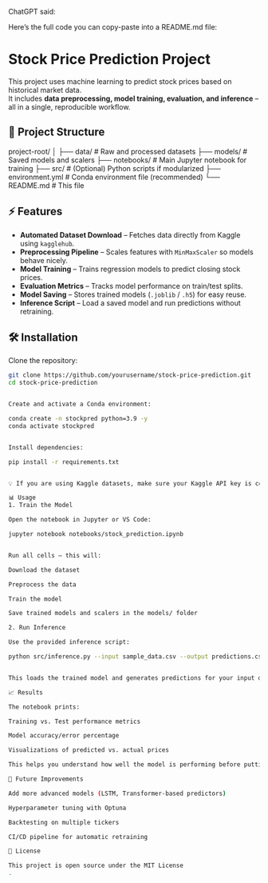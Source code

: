 ChatGPT said:

Here’s the full code you can copy-paste into a README.md file:

# Stock Price Prediction Project  

This project uses machine learning to predict stock prices based on historical market data.  
It includes **data preprocessing, model training, evaluation, and inference** – all in a single, reproducible workflow.  

## 📂 Project Structure  



project-root/
│
├── data/ # Raw and processed datasets
├── models/ # Saved models and scalers
├── notebooks/ # Main Jupyter notebook for training
├── src/ # (Optional) Python scripts if modularized
├── environment.yml # Conda environment file (recommended)
└── README.md # This file


## ⚡ Features  

- **Automated Dataset Download** – Fetches data directly from Kaggle using `kagglehub`.  
- **Preprocessing Pipeline** – Scales features with `MinMaxScaler` so models behave nicely.  
- **Model Training** – Trains regression models to predict closing stock prices.  
- **Evaluation Metrics** – Tracks model performance on train/test splits.  
- **Model Saving** – Stores trained models (`.joblib` / `.h5`) for easy reuse.  
- **Inference Script** – Load a saved model and run predictions without retraining.  

## 🛠 Installation  

Clone the repository:  

```bash
git clone https://github.com/yourusername/stock-price-prediction.git
cd stock-price-prediction


Create and activate a Conda environment:

conda create -n stockpred python=3.9 -y
conda activate stockpred


Install dependencies:

pip install -r requirements.txt


💡 If you are using Kaggle datasets, make sure your Kaggle API key is configured (~/.kaggle/kaggle.json).

📊 Usage
1. Train the Model

Open the notebook in Jupyter or VS Code:

jupyter notebook notebooks/stock_prediction.ipynb


Run all cells – this will:

Download the dataset

Preprocess the data

Train the model

Save trained models and scalers in the models/ folder

2. Run Inference

Use the provided inference script:

python src/inference.py --input sample_data.csv --output predictions.csv


This loads the trained model and generates predictions for your input data.

📈 Results

The notebook prints:

Training vs. Test performance metrics

Model accuracy/error percentage

Visualizations of predicted vs. actual prices

This helps you understand how well the model is performing before putting it into production.

🚀 Future Improvements

Add more advanced models (LSTM, Transformer-based predictors)

Hyperparameter tuning with Optuna

Backtesting on multiple tickers

CI/CD pipeline for automatic retraining

📜 License

This project is open source under the MIT License
.
